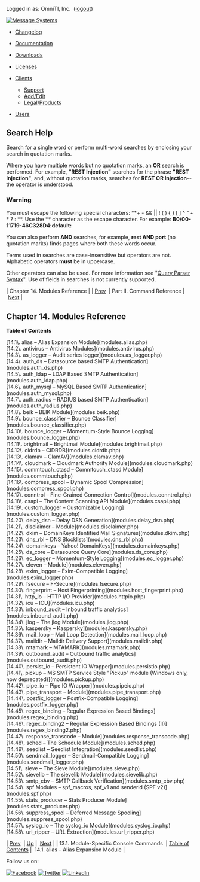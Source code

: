 Logged in as: OmniTI, Inc.  ([logout](https://support.messagesystems.com/logout.php))

[![Message Systems](https://support.messagesystems.com/images/ms-white205.png)](https://support.messagesystems.com/start.php) 

*   [Changelog](https://support.messagesystems.com/start.php?show=changelog)
*   [Documentation](https://support.messagesystems.com/docs/)
*   [Downloads](https://support.messagesystems.com/start.php)

*   [Licenses](https://support.messagesystems.com/license_summary.php)
*   <a href="">Clients</a>
    *   [Support](https://support.messagesystems.com/cs.php)
    *   [Add/Edit](https://support.messagesystems.com/edit_client.php)
    *   [Legal/Products](https://support.messagesystems.com/edit_products.php)
*   [Users](https://support.messagesystems.com/edit_customer.php)

## Search Help

Search for a single word or perform multi-word searches by enclosing your search in quotation marks.

Where you have multiple words but no quotation marks, an **OR** search is performed. For example, **"REST Injection"** searches for the phrase **"REST Injection"**, and, without quotation marks, searches for **REST OR Injection**--the operator is understood.

### Warning

You must escape the following special characters: **+ - && || ! ( ) { } [ ] ^ " ~ * ? : \**. Use the **\** character as the escape character. For example: **B0/00-11719-46C328D4\:default\:**

You can also perform **AND** searches, for example, **rest AND port** (no quotation marks) finds pages where both these words occur.

Terms used in searches are case-insensitive but operators are not. Alphabetic operators **must** be in uppercase.

Other operators can also be used. For more information see "[Query Parser Syntax](https://lucene.apache.org/core/old_versioned_docs/versions/3_0_0/queryparsersyntax.html)". Use of fields in searches is not currently supported.

| Chapter 14. Modules Reference |
| [Prev](module_specific_console_commands.php)  | Part II. Command Reference |  [Next](modules.alias.php) |

## Chapter 14. Modules Reference

**Table of Contents**

<dl class="toc">

<dt>[14.1\. alias – Alias Expansion Module](modules.alias.php)</dt>

<dt>[14.2\. antivirus – Antivirus Modules](modules.antivirus.php)</dt>

<dt>[14.3\. as_logger – Audit series logger](modules.as_logger.php)</dt>

<dt>[14.4\. auth_ds – Datasource based SMTP Authentication](modules.auth_ds.php)</dt>

<dt>[14.5\. auth_ldap – LDAP Based SMTP Authentication](modules.auth_ldap.php)</dt>

<dt>[14.6\. auth_mysql – MySQL Based SMTP Authentication](modules.auth_mysql.php)</dt>

<dt>[14.7\. auth_radius – RADIUS based SMTP Authentication](modules.auth_radius.php)</dt>

<dt>[14.8\. beik – BEIK Module](modules.beik.php)</dt>

<dt>[14.9\. bounce_classifier – Bounce Classifier](modules.bounce_classifier.php)</dt>

<dt>[14.10\. bounce_logger – Momentum-Style Bounce Logging](modules.bounce_logger.php)</dt>

<dt>[14.11\. brightmail – Brightmail Module](modules.brightmail.php)</dt>

<dt>[14.12\. cidrdb – CIDRDB](modules.cidrdb.php)</dt>

<dt>[14.13\. clamav – ClamAV](modules.clamav.php)</dt>

<dt>[14.14\. cloudmark – Cloudmark Authority Module](modules.cloudmark.php)</dt>

<dt>[14.15\. commtouch_ctasd – Commtouch_ctasd Module](modules.commtouch.php)</dt>

<dt>[14.16\. compress_spool – Dynamic Spool Compression](modules.compress_spool.php)</dt>

<dt>[14.17\. conntrol – Fine-Grained Connection Control](modules.conntrol.php)</dt>

<dt>[14.18\. csapi – The Content Scanning API Module](modules.csapi.php)</dt>

<dt>[14.19\. custom_logger – Customizable Logging](modules.custom_logger.php)</dt>

<dt>[14.20\. delay_dsn – Delay DSN Generation](modules.delay_dsn.php)</dt>

<dt>[14.21\. disclaimer – Module](modules.disclaimer.php)</dt>

<dt>[14.22\. dkim – DomainKeys Identified Mail Signatures](modules.dkim.php)</dt>

<dt>[14.23\. dns_rbl – DNS Blocklists](modules.dns_rbl.php)</dt>

<dt>[14.24\. domainkeys – Yahoo! DomainKeys](modules.domainkeys.php)</dt>

<dt>[14.25\. ds_core – Datasource Query Core](modules.ds_core.php)</dt>

<dt>[14.26\. ec_logger – Momentum-Style Logging](modules.ec_logger.php)</dt>

<dt>[14.27\. eleven – Module](modules.eleven.php)</dt>

<dt>[14.28\. exim_logger – Exim-Compatible Logging](modules.exim_logger.php)</dt>

<dt>[14.29\. fsecure – F-Secure](modules.fsecure.php)</dt>

<dt>[14.30\. fingerprint – Host Fingerprinting](modules.host_fingerprint.php)</dt>

<dt>[14.31\. http_io – HTTP I/O Provider](modules.httpio.php)</dt>

<dt>[14.32\. icu – ICU](modules.icu.php)</dt>

<dt>[14.33\. inbound_audit – Inbound traffic analytics](modules.inbound_audit.php)</dt>

<dt>[14.34\. jlog – The jlog Module](modules.jlog.php)</dt>

<dt>[14.35\. kaspersky – Kaspersky](modules.kaspersky.php)</dt>

<dt>[14.36\. mail_loop – Mail Loop Detection](modules.mail_loop.php)</dt>

<dt>[14.37\. maildir – Maildir Delivery Support](modules.maildir.php)</dt>

<dt>[14.38\. mtamark – MTAMARK](modules.mtamark.php)</dt>

<dt>[14.39\. outbound_audit – Outbound traffic analytics](modules.outbound_audit.php)</dt>

<dt>[14.40\. persist_io – Persistent IO Wrapper](modules.persistio.php)</dt>

<dt>[14.41\. pickup – MS SMTP Service Style "Pickup" module (Windows only, now deprecated)](modules.pickup.php)</dt>

<dt>[14.42\. pipe_io – Pipe IO Wrapper](modules.pipeio.php)</dt>

<dt>[14.43\. pipe_transport – Module](modules.pipe_transport.php)</dt>

<dt>[14.44\. postfix_logger – Postfix-Compatible Logging](modules.postfix_logger.php)</dt>

<dt>[14.45\. regex_binding – Regular Expression Based Bindings](modules.regex_binding.php)</dt>

<dt>[14.46\. regex_binding2 – Regular Expression Based Bindings (II)](modules.regex_binding2.php)</dt>

<dt>[14.47\. response_transcode – Module](modules.response_transcode.php)</dt>

<dt>[14.48\. sched – The Schedule Module](modules.sched.php)</dt>

<dt>[14.49\. seedlist – Seedlist Integration](modules.seedlist.php)</dt>

<dt>[14.50\. sendmail_logger – Sendmail-Compatible Logging](modules.sendmail_logger.php)</dt>

<dt>[14.51\. sieve – The Sieve Module](modules.sieve.php)</dt>

<dt>[14.52\. sievelib – The sievelib Module](modules.sievelib.php)</dt>

<dt>[14.53\. smtp_cbv – SMTP Callback Verification](modules.smtp_cbv.php)</dt>

<dt>[14.54\. spf Modules – spf_macros, spf_v1 and senderid (SPF v2)](modules.spf.php)</dt>

<dt>[14.55\. stats_producer – Stats Producer Module](modules.stats_producer.php)</dt>

<dt>[14.56\. suppress_spool – Deferred Message Spooling](modules.suppress_spool.php)</dt>

<dt>[14.57\. syslog_io – The syslog_io Module](modules.syslog_io.php)</dt>

<dt>[14.58\. url_ripper – URL Extraction](modules.url_ripper.php)</dt>

</dl>

| [Prev](module_specific_console_commands.php)  | [Up](p.command.ref.php) |  [Next](modules.alias.php) |
| 13.1. Module-Specific Console Commands  | [Table of Contents](index.php) |  14.1. alias – Alias Expansion Module |

Follow us on:

[![Facebook](https://support.messagesystems.com/images/icon-facebook.png)](http://www.facebook.com/messagesystems) [![Twitter](https://support.messagesystems.com/images/icon-twitter.png)](http://twitter.com/#!/MessageSystems) [![LinkedIn](https://support.messagesystems.com/images/icon-linkedin.png)](http://www.linkedin.com/company/message-systems)